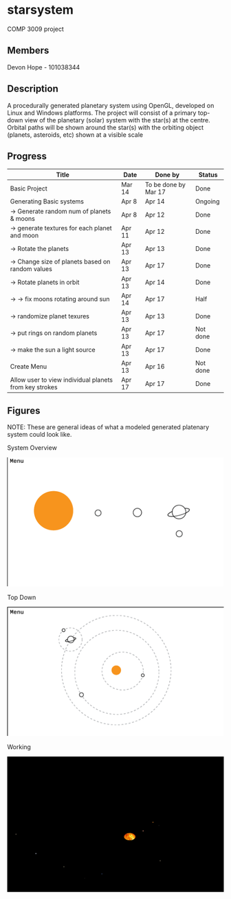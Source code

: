 # starsystem
COMP 3009 project

## Members

Devon Hope - 101038344

## Description

A procedurally generated planetary system using OpenGL, developed on Linux and Windows platforms. The project will consist of a primary top-down view of the planetary (solar) system with the star(s) at the centre. Orbital paths will be shown around the star(s) with the orbiting object (planets, asteroids, etc) shown at a visible scale

## Progress

| Title    	| Date   | Done by 		 | Status  |
| ------------- | ------ | --------------------- | ------- |
| Basic Project | Mar 14 | To be done by Mar 17  | Done |
| Generating Basic systems | Apr 8 | Apr 14 | Ongoing |
| -> Generate random num of planets & moons| Apr 8| Apr 12 | Done |
| -> generate textures for each planet and moon| Apr 11| Apr 12| Done |
| -> Rotate the planets | Apr 13 | Apr 13| Done |
| -> Change size of planets based on random values | Apr 13 | Apr 17 | Done |
| -> Rotate planets in orbit | Apr 13 | Apr 14 | Done |
| -> -> fix moons rotating around sun | Apr 14 | Apr 17| Half |
| -> randomize planet texures | Apr 13 | Apr 13 | Done |
| -> put rings on random planets | Apr 13 | Apr 17 | Not done |
| -> make the sun a light source | Apr 13 | Apr 17| Done |
| Create Menu | Apr 13| Apr 16| Not done |
| Allow user to view individual planets from key strokes| Apr 17 | Apr 17 | Done |

## Figures

NOTE: These are general ideas of what a modeled generated platenary system could look like.

System Overview

![figure 1](/figures/sys-overview.png)

Top Down

![figure 2](/figures/top-down.png)

Working

![figure 3](/figures/working_fig.PNG)
